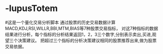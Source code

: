 # -lupusTotem
#这是一个量化交易分析脚本
通过股票的历史交易数据计算MACD,KDJ,RSI,WILLR,BBI,MTM,BIAS等7种股票交易指标，
对这7种指标的数据结果进行分析，每个指标的分析结果返回1，2，3三个数字,分别表示卖出,买进,观望三个决策建议。
把超过三个指标的分析决策建议相同的股票推荐出来,做为股票交易依据。
